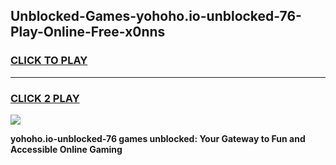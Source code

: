 
## Unblocked-Games-yohoho.io-unblocked-76-Play-Online-Free-x0nns
<h3>
<a href="https://premium76.site?title=yohoho.io-unblocked-76&ref=26A">CLICK TO PLAY</a></h3>
<hr>

<h3>
<a href="https://premium76.site?title=yohoho.io-unblocked-76&ref=26A">CLICK 2 PLAY</a>
  
</h3>

<a href="https://premium76.site?title=yohoho.io-unblocked-76&ref=26A"><img src="https://clearcache.store/games.png"></a>


**yohoho.io-unblocked-76 games unblocked: Your Gateway to Fun and Accessible Online Gaming**
